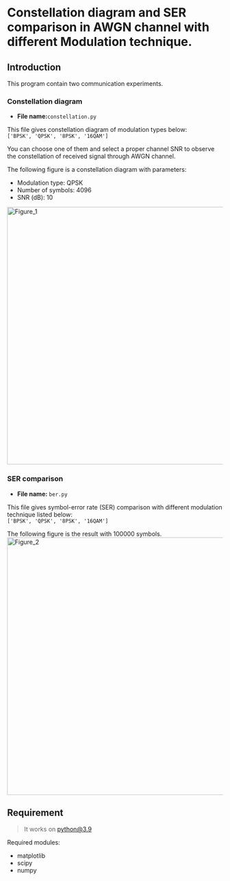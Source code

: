 # Constellation diagram and SER comparison in AWGN channel with different Modulation technique.
## Introduction
This program contain two communication experiments.<br>
### Constellation diagram
* **File name:**`constellation.py`<br>

This file gives constellation diagram of modulation types below:<br>
`['BPSK', 'QPSK', '8PSK', '16QAM']`<br>

You can choose one of them and select a proper channel SNR to observe the constellation of received signal through AWGN channel.<br>

The following figure is a constellation diagram with parameters:                        
* Modulation type: QPSK
* Number of symbols: 4096
* SNR (dB): 10

<img src='https://user-images.githubusercontent.com/38156969/123224547-7d144d00-d504-11eb-946f-3edcad5be51a.png' alt='Figure_1' width=600 align=center>

### SER comparison
* **File name:** `ber.py`

This file gives symbol-error rate (SER) comparison with different modulation technique listed below:<br>
`['BPSK', 'QPSK', '8PSK', '16QAM']`<br>

The following figure is the result with 100000 symbols.
<img src='https://user-images.githubusercontent.com/38156969/123234799-d92f9f00-d50d-11eb-9b2c-d87c415bb729.png' alt='Figure_2' width=600>

## Requirement
>It works on python@3.9

Required modules:
* matplotlib
* scipy
* numpy


